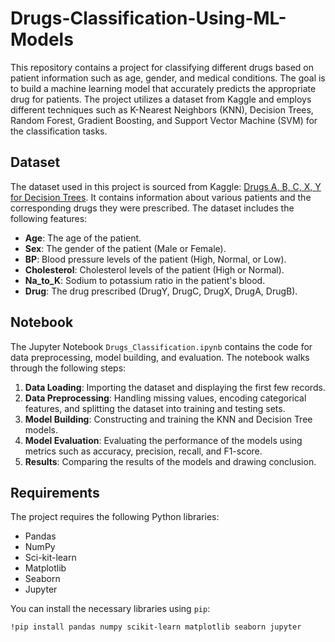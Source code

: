 # Drugs-Classification-Using-ML-Models
This repository contains a project for classifying different drugs based on patient information such as age, gender, and medical conditions. The goal is to build a machine learning model that accurately predicts the appropriate drug for patients. The project utilizes a dataset from Kaggle and employs different techniques such as K-Nearest Neighbors (KNN), Decision Trees, Random Forest, Gradient Boosting, and Support Vector Machine (SVM) for the classification tasks. 

## Dataset
The dataset used in this project is sourced from Kaggle: [Drugs A, B, C, X, Y for Decision Trees](https://www.kaggle.com/datasets/pablomgomez21/drugs-a-b-c-x-y-for-decision-trees/data). It contains information about various patients and the corresponding drugs they were prescribed. The dataset includes the following features:
- **Age**: The age of the patient.
- **Sex**: The gender of the patient (Male or Female).
- **BP**: Blood pressure levels of the patient (High, Normal, or Low).
- **Cholesterol**: Cholesterol levels of the patient (High or Normal).
- **Na_to_K**: Sodium to potassium ratio in the patient's blood.
- **Drug**: The drug prescribed (DrugY, DrugC, DrugX, DrugA, DrugB).

## Notebook
The Jupyter Notebook `Drugs_Classification.ipynb` contains the code for data preprocessing, model building, and evaluation. The notebook walks through the following steps:

1. **Data Loading**: Importing the dataset and displaying the first few records.
2. **Data Preprocessing**: Handling missing values, encoding categorical features, and splitting the dataset into training and testing sets.
3. **Model Building**: Constructing and training the KNN and Decision Tree models.
4. **Model Evaluation**: Evaluating the performance of the models using metrics such as accuracy, precision, recall, and F1-score.
5. **Results**: Comparing the results of the models and drawing conclusion.

## Requirements
The project requires the following Python libraries:

- Pandas
- NumPy
- Sci-kit-learn
- Matplotlib
- Seaborn
- Jupyter

You can install the necessary libraries using `pip`:

```bash
!pip install pandas numpy scikit-learn matplotlib seaborn jupyter
